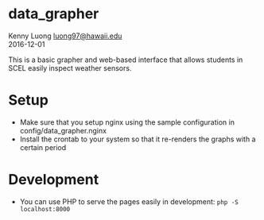 # data_grapher

Kenny Luong <luong97@hawaii.edu>  
2016-12-01  

This is a basic grapher and web-based interface that allows
students in SCEL easily inspect weather sensors.

# Setup

* Make sure that you setup nginx using the sample configuration in
config/data_grapher.nginx
* Install the crontab to your system so that it re-renders the graphs
    with a certain period

# Development

* You can use PHP to serve the pages easily in development: `php -S localhost:8000`


